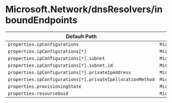 # Microsoft.Network/dnsResolvers/inboundEndpoints

| Default Path | Alias |
|---|---|
| `properties.ipConfigurations` | `Microsoft.Network/dnsResolvers/inboundEndpoints/ipConfigurations` |
| `properties.ipConfigurations[*]` | `Microsoft.Network/dnsResolvers/inboundEndpoints/ipConfigurations[*]` |
| `properties.ipConfigurations[*].subnet` | `Microsoft.Network/dnsResolvers/inboundEndpoints/ipConfigurations[*].subnet` |
| `properties.ipConfigurations[*].subnet.id` | `Microsoft.Network/dnsResolvers/inboundEndpoints/ipConfigurations[*].subnet.id` |
| `properties.ipConfigurations[*].privateIpAddress` | `Microsoft.Network/dnsResolvers/inboundEndpoints/ipConfigurations[*].privateIpAddress` |
| `properties.ipConfigurations[*].privateIpAllocationMethod` | `Microsoft.Network/dnsResolvers/inboundEndpoints/ipConfigurations[*].privateIpAllocationMethod` |
| `properties.provisioningState` | `Microsoft.Network/dnsResolvers/inboundEndpoints/provisioningState` |
| `properties.resourceGuid` | `Microsoft.Network/dnsResolvers/inboundEndpoints/resourceGuid` |

